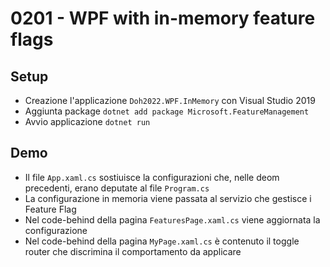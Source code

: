 # 0201 - WPF with in-memory feature flags

## Setup
- Creazione l'applicazione `Doh2022.WPF.InMemory` con Visual Studio 2019
- Aggiunta package `dotnet add package Microsoft.FeatureManagement`
- Avvio applicazione `dotnet run`

## Demo
- Il file `App.xaml.cs` sostiuisce la configurazioni che, nelle deom precedenti, erano deputate al file  `Program.cs`
- La configurazione in memoria viene passata al servizio che gestisce i Feature Flag
- Nel code-behind della pagina `FeaturesPage.xaml.cs` viene aggiornata la configurazione
- Nel code-behind della pagina `MyPage.xaml.cs` è contenuto il toggle router che discrimina il comportamento da applicare